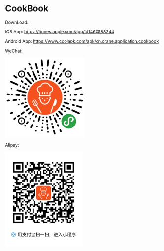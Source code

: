 # CookBook

DownLoad:

iOS App: <https://itunes.apple.com/app/id1460588244>

Android App: https://www.coolapk.com/apk/cn.crane.application.cookbook

WeChat:

![微信小程序](./img/mini_code.jpg)

Alipay:

<img src="./img/mini_code_alipay.jpg" width="250" align=center />



